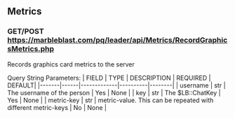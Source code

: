 ## Metrics

### GET/POST https://marbleblast.com/pq/leader/api/Metrics/RecordGraphicsMetrics.php

Records graphics card metrics to the server

Query String Parameters:
| FIELD | TYPE | DESCRIPTION | REQUIRED | DEFAULT|
|-------|------|-------------|----------|--------|
| username | str | The username of the person | Yes | None |
| key | str | The $LB::ChatKey | Yes | None |
| metric-key | str | metric-value. This can be repeated with different metric-keys | No | None |